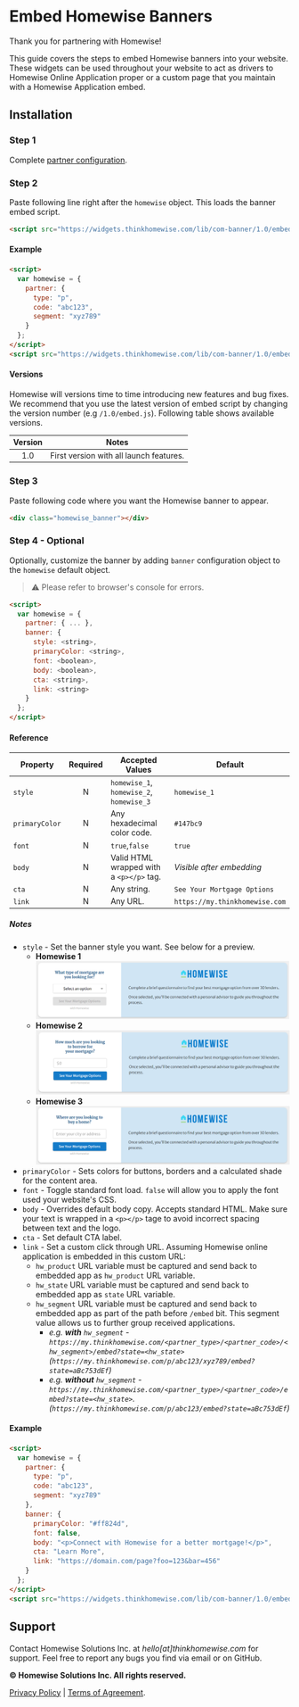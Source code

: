# Embed Homewise Banners
Thank you for partnering with Homewise!

This guide covers the steps to embed Homewise banners into your website. These widgets can be used throughout your
website to act as drivers to Homewise Online Application proper or a custom page that you maintain with a Homewise
Application embed.

## Installation

### Step 1
Complete [partner configuration](../../partner/configuration.md).

### Step 2
Paste following line right after the `homewise` object. This loads the banner embed script.

```html
<script src="https://widgets.thinkhomewise.com/lib/com-banner/1.0/embed.js"></script>
```

#### Example
```html
<script>
  var homewise = {
    partner: {
      type: "p",
      code: "abc123",
      segment: "xyz789"
    }
  };
</script>
<script src="https://widgets.thinkhomewise.com/lib/com-banner/1.0/embed.js"></script>
```

#### Versions
Homewise will versions time to time introducing new features and bug fixes. We recommend that you use the latest version 
of embed script by changing the version number (e.g `/1.0/embed.js`). Following table shows available versions.

| Version | Notes                                                                    |
|:-------:|--------------------------------------------------------------------------|
|   1.0   | First version with all launch features.                                  |


### Step 3
Paste following code where you want the Homewise banner to appear.
```html
<div class="homewise_banner"></div>
```

### Step 4 - Optional
Optionally, customize the banner by adding `banner` configuration object to the `homewise` default object.
> :warning: Please refer to browser's console for errors.

```html
<script>
  var homewise = {
    partner: { ... },
    banner: {
      style: <string>,
      primaryColor: <string>,
      font: <boolean>,
      body: <boolean>,
      cta: <string>,
      link: <string>
    }
  };
</script>
```

#### Reference
| Property       | Required | Accepted Values                          | Default                        |
|----------------|:--------:|------------------------------------------|--------------------------------|
| `style`        |    N     | `homewise_1`, `homewise_2`, `homewise_3` | `homewise_1`                   |
| `primaryColor` |    N     | Any hexadecimal color code.              | `#147bc9`                      |
| `font`         |    N     | `true`,`false`                           | `true`                         |
| `body`         |    N     | Valid HTML wrapped with a `<p></p>` tag. | *Visible after embedding*      |
| `cta`          |    N     | Any string.                              | `See Your Mortgage Options`    |
| `link`         |    N     | Any URL.                                 | `https://my.thinkhomewise.com` |

##### Notes
* `style` - Set the banner style you want. See below for a preview.
  * **Homewise 1** ![Homewise 1](../homewise_1.png)
  * **Homewise 2** ![Homewise 2](../homewise_2.png)
  * **Homewise 3** ![Homewise 3](../homewise_3.png)
* `primaryColor` - Sets colors for buttons, borders and a calculated shade for the content area.
* `font` - Toggle standard font load. `false` will allow you to apply the font used your website's CSS.
* `body` - Overrides default body copy. Accepts standard HTML. Make sure your text is wrapped in a `<p></p>` tage to
  avoid incorrect spacing between text and the logo.
* `cta` - Set default CTA label.
* `link` - Set a custom click through URL. Assuming Homewise online application is embedded in this custom URL:
  * `hw_product` URL variable must be captured and send back to embedded app as `hw_product` URL variable.
  * `hw_state` URL variable must be captured and send back to embedded app as `state` URL variable.
  * `hw_segment` URL variable must be captured and send back to embedded app as part of the path before `/embed` bit.
    This segment value allows us to further group received applications.
    * _e.g. **with** `hw_segment` - `https://my.thinkhomewise.com/<partner_type>/<partner_code>/<hw_segment>/embed?state=<hw_state>` 
    (`https://my.thinkhomewise.com/p/abc123/xyz789/embed?state=aBc753dEf`)_
    * _e.g. **without** `hw_segment` - `https://my.thinkhomewise.com/<partner_type>/<partner_code>/embed?state=<hw_state>`.
    (`https://my.thinkhomewise.com/p/abc123/embed?state=aBc753dEf`)_

#### Example
```html
<script>
  var homewise = {
    partner: {
      type: "p",
      code: "abc123",
      segment: "xyz789"
    },
    banner: {
      primaryColor: "#ff824d",
      font: false,
      body: "<p>Connect with Homewise for a better mortgage!</p>",
      cta: "Learn More",
      link: "https://domain.com/page?foo=123&bar=456"
    }
  };
</script>
<script src="https://widgets.thinkhomewise.com/lib/com-banner/1.0/embed.js"></script>
```

## Support
Contact Homewise Solutions Inc. at *hello[at]thinkhomewise.com* for support. Feel free to report any bugs you find via 
email or on GitHub.

**© Homewise Solutions Inc. All rights reserved.**

[Privacy Policy](https://thinkhomewise.com/page/privacy/) | [Terms of Agreement](https://thinkhomewise.com/page/term/).







